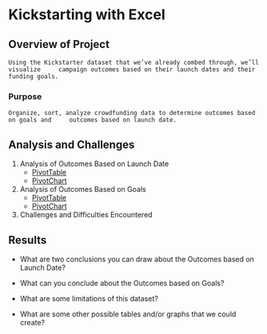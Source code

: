 # Kickstarting with Excel

## Overview of Project
    Using the Kickstarter dataset that we’ve already combed through, we’ll visualize     campaign outcomes based on their launch dates and their funding goals.

### Purpose
    Organize, sort, analyze crowdfunding data to determine outcomes based on goals and     outcomes based on launch date.
## Analysis and Challenges
1. Analysis of Outcomes Based on Launch Date
    - [PivotTable](../main/Resources/PivotTable_OutcomesBasedOnLaunchDate.png)
    - [PivotChart](../main/Resources/Theater_Outcomes_vs_Launch.png)
2. Analysis of Outcomes Based on Goals
    - [PivotTable](../main/Resources/PivotTable_OutcomesBasedOnGoals.png)
    - [PivotChart](../main/Resources/Outcomes_vs_Goals.png)
3. Challenges and Difficulties Encountered

## Results

- What are two conclusions you can draw about the Outcomes based on Launch Date?

- What can you conclude about the Outcomes based on Goals?

- What are some limitations of this dataset?

- What are some other possible tables and/or graphs that we could create?

